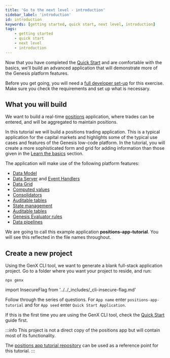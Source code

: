 ```yaml
---
title: 'Go to the next level - introduction'
sidebar_label: 'introduction'
id: introduction
keywords: [getting started, quick start, next level, introduction]
tags:
    - getting started
    - quick start
    - next level
    - introduction
---
```


Now that you have completed the [Quick Start](../../../getting-started/quick-start/) and are comfortable with the basics, we'll build an advanced application that will demonstrate more of the Genesis platform features.

Before you get going, you will need a [full developer set-up](/getting-started/prerequisites/introduction/) for this exercise. Make sure you check the requirements and set up what is necessary.

## What you will build

We want to build a real-time [positions](https://www.investopedia.com/terms/p/position.asp) application, where trades can be entered, and will be aggregated to maintain positions.

In this tutorial we will build a positions trading application. This is a typical application for the capital markets and highlights some of the typical use cases and features of the Genesis low-code platform.
In the tutorial, you will create a more sophisticated form and grid for adding information than those given in the [Learn the basics](../../../getting-started/learn-the-basics/what-can-i-build/build-intro/) section.

The application will make use of the following platform features:
- [Data Model](../../../getting-started/go-to-the-next-level/data-model/)
- [Data Server](../../../getting-started/go-to-the-next-level/events/#data-server) and [Event Handlers](../../../getting-started/go-to-the-next-level/events/#event-handler)
- [Data Grid](../../../getting-started/go-to-the-next-level/data-grid/)
- [Computed values](../../../getting-started/go-to-the-next-level/calculated-data/)
- [Consolidators](../../../getting-started/go-to-the-next-level/consolidators/)
- [Auditable tables](../../../getting-started/go-to-the-next-level/audit/)
- [State management](../../../getting-started/go-to-the-next-level/state-management/)
- [Auditable tables](../../../getting-started/go-to-the-next-level/audit/)
- [Genesis Evaluator rules](../../../getting-started/go-to-the-next-level/setting-genesis-evaluator-rules/) 
- [Data pipelines](../../../getting-started/go-to-the-next-level/data-pipeline/)


We are going to call this example application **positions-app-tutorial**. You will see this reflected in the file names throughout.

## Create a new project
Using the GenX CLI tool, we want to generate a blank full-stack application project. Go to a folder where you want your project to reside, and run:

```
npx genx
```

import InsecureFlag from '../../_includes/_cli-insecure-flag.md'

<InsecureFlag />

Follow through the series of questions. For `App name` enter `positions-app-tutorial` and for `App seed` enter `Quick Start Application`.

If this is the first time you are using the GenX CLI tool, check the [Quick Start](../../../getting-started/quick-start/create-a-new-project/) guide first.

:::info
This project is not a direct copy of the positions app but will contain most of its functionality.

The [positions app tutorial repository](https://github.com/genesiscommunitysuccess/positions-app-tutorial) can be used as a reference point for this tutorial. 
:::
